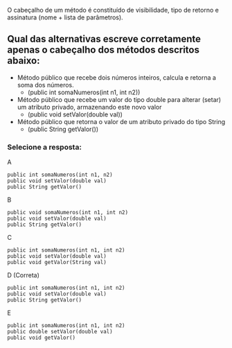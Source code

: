 O cabeçalho de um método é constituído de visibilidade, tipo de retorno e assinatura (nome + lista de parâmetros). 

## Qual das alternativas escreve corretamente apenas o cabeçalho dos métodos descritos abaixo:

- Método público que recebe dois números inteiros, calcula e retorna a soma dos números. 
    - (public int somaNumeros(int n1, int n2))
- Método público que recebe um valor do tipo double para alterar (setar) um atributo privado, armazenando este novo valor
    - (public void setValor(double val))
- Método público que retorna o valor de um atributo privado do tipo String
    - (public String getValor())

### Selecione a resposta:
A
```
public int somaNumeros(int n1, n2)
public void setValor(double val)
public String getValor()
```

B
```
public void somaNumeros(int n1, int n2)
public void setValor(double val)
public String getValor()
```

C
```
public int somaNumeros(int n1, int n2)
public void setValor(double val)
public void getValor(String val)
```

D (Correta)
```
public int somaNumeros(int n1, int n2)
public void setValor(double val)
public String getValor()
```
E
```
public int somaNumeros(int n1, int n2)
public double setValor(double val)
public void getValor()
```